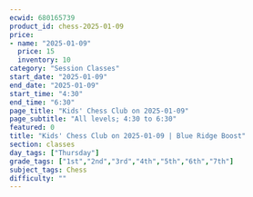 ```yaml
---
ecwid: 680165739
product_id: chess-2025-01-09
price:
- name: "2025-01-09"
  price: 15
  inventory: 10
category: "Session Classes"
start_date: "2025-01-09"
end_date: "2025-01-09"
start_time: "4:30"
end_time: "6:30"
page_title: "Kids' Chess Club on 2025-01-09"
page_subtitle: "All levels; 4:30 to 6:30"
featured: 0
title: "Kids' Chess Club on 2025-01-09 | Blue Ridge Boost"
section: classes
day_tags: ["Thursday"]
grade_tags: ["1st","2nd","3rd","4th","5th","6th","7th"]
subject_tags: Chess
difficulty: ""
---
```


